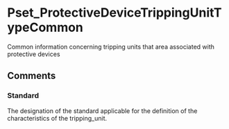 # Pset_ProtectiveDeviceTrippingUnitTypeCommon

Common information concerning tripping units that area associated with protective devices
<!-- end of short definition -->

## Comments

### Standard

The designation of the standard applicable for the definition of the characteristics of the
tripping_unit.

